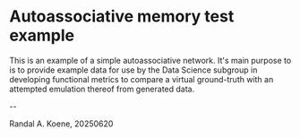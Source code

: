 # Autoassociative memory test example

This is an example of a simple autoassociative network.
It's main purpose to is to provide example data for use by the Data Science subgroup
in developing functional metrics to compare a virtual ground-truth with an attempted
emulation thereof from generated data.

--

Randal A. Koene, 20250620
